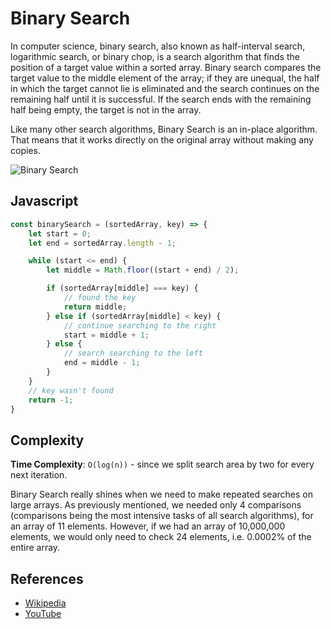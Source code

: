 # Binary Search

In computer science, binary search, also known as half-interval 
search, logarithmic search, or binary chop, is a search algorithm 
that finds the position of a target value within a sorted 
array. Binary search compares the target value to the middle 
element of the array; if they are unequal, the half in which 
the target cannot lie is eliminated and the search continues 
on the remaining half until it is successful. If the search 
ends with the remaining half being empty, the target is not 
in the array.

Like many other search algorithms, Binary Search is an in-place algorithm. That means that it works directly on the original array without making any copies.

![Binary Search](https://upload.wikimedia.org/wikipedia/commons/8/83/Binary_Search_Depiction.svg)

## Javascript

```javascript
const binarySearch = (sortedArray, key) => {
    let start = 0;
    let end = sortedArray.length - 1;

    while (start <= end) {
        let middle = Math.floor((start + end) / 2);

        if (sortedArray[middle] === key) {
            // found the key
            return middle;
        } else if (sortedArray[middle] < key) {
            // continue searching to the right
            start = middle + 1;
        } else {
            // search searching to the left
            end = middle - 1;
        }
    }
	// key wasn't found
    return -1;
}
```

## Complexity

**Time Complexity**: `O(log(n))` - since we split search area by two for every next iteration.

Binary Search really shines when we need to make repeated searches on large arrays. As previously mentioned, we needed only 4 comparisons (comparisons being the most intensive tasks of all search algorithms), for an array of 11 elements. However, if we had an array of 10,000,000 elements, we would only need to check 24 elements, i.e. 0.0002% of the entire array.

## References

- [Wikipedia](https://en.wikipedia.org/wiki/Binary_search_algorithm)
- [YouTube](https://www.youtube.com/watch?v=P3YID7liBug&index=29&list=PLLXdhg_r2hKA7DPDsunoDZ-Z769jWn4R8)
